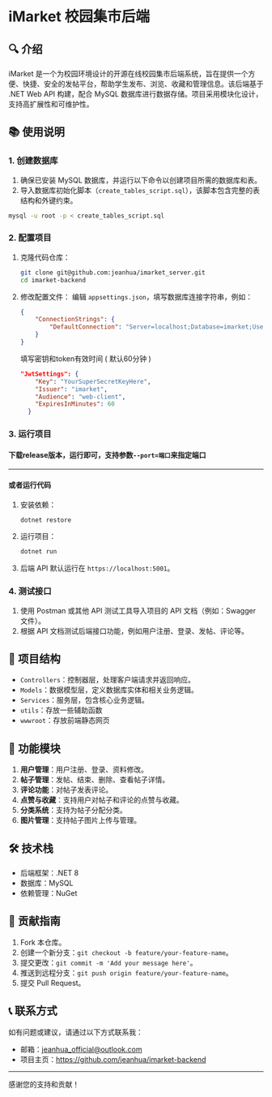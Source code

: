 # iMarket 校园集市后端

## 🔍 介绍

iMarket 是一个为校园环境设计的开源在线校园集市后端系统，旨在提供一个方便、快捷、安全的发帖平台，帮助学生发布、浏览、收藏和管理信息。该后端基于 .NET Web API 构建，配合 MySQL 数据库进行数据存储。项目采用模块化设计，支持高扩展性和可维护性。

## 📚 使用说明

### 1. 创建数据库

1. 确保已安装 MySQL 数据库，并运行以下命令以创建项目所需的数据库和表。
2. 导入数据库初始化脚本（`create_tables_script.sql`），该脚本包含完整的表结构和外键约束。

```bash
mysql -u root -p < create_tables_script.sql
```

### 2. 配置项目

1. 克隆代码仓库：
   ```bash
   git clone git@github.com:jeanhua/imarket_server.git
   cd imarket-backend
   ```

2. 修改配置文件：
   编辑 `appsettings.json`，填写数据库连接字符串，例如：
   ```json
   {
       "ConnectionStrings": {
           "DefaultConnection": "Server=localhost;Database=imarket;User=root;Password=yourPassword;"
       }
   }
   ```
   
   填写密钥和token有效时间 ( 默认60分钟 )
   
   ```json
   "JwtSettings": {
       "Key": "YourSuperSecretKeyHere",
       "Issuer": "imarket",
       "Audience": "web-client",
       "ExpiresInMinutes": 60
     }
   ```
   
   

### 3. 运行项目

#### 下载release版本，运行即可，支持参数`--port=端口`来指定端口

---

#### 或者运行代码

1. 安装依赖：
   ```bash
   dotnet restore
   ```

2. 运行项目：
   ```bash
   dotnet run
   ```

3. 后端 API 默认运行在 `https://localhost:5001`。

### 4. 测试接口

1. 使用 Postman 或其他 API 测试工具导入项目的 API 文档（例如：Swagger 文件）。
2. 根据 API 文档测试后端接口功能，例如用户注册、登录、发帖、评论等。

## 📂 项目结构

- `Controllers`：控制器层，处理客户端请求并返回响应。
- `Models`：数据模型层，定义数据库实体和相关业务逻辑。
- `Services`：服务层，包含核心业务逻辑。
- `utils`：存放一些辅助函数
- `wwwroot`：存放前端静态网页

## 🌟 功能模块

1. **用户管理**：用户注册、登录、资料修改。
2. **帖子管理**：发帖、结束、删除、查看帖子详情。
3. **评论功能**：对帖子发表评论。
4. **点赞与收藏**：支持用户对帖子和评论的点赞与收藏。
5. **分类系统**：支持为帖子分配分类。
6. **图片管理**：支持帖子图片上传与管理。

## 🛠️ 技术栈

- 后端框架：.NET 8
- 数据库：MySQL
- 依赖管理：NuGet

## 📝 贡献指南

1. Fork 本仓库。
2. 创建一个新分支：`git checkout -b feature/your-feature-name`。
3. 提交更改：`git commit -m 'Add your message here'`。
4. 推送到远程分支：`git push origin feature/your-feature-name`。
5. 提交 Pull Request。

## 📞 联系方式

如有问题或建议，请通过以下方式联系我：

- 邮箱：jeanhua_official@outlook.com
- 项目主页：https://github.com/jeanhua/imarket-backend

---
感谢您的支持和贡献！